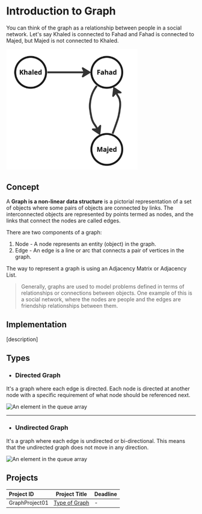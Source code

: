 # Introduction to Graph
You can think of the graph as a relationship between people in a social network. Let's say Khaled is connected to Fahad and Fahad is connected to Majed, but Majed is not connected to Khaled.

<img width="350" alt="An element in the queue array" src="data-structures-and-algorithms - Intro Graph Directed Example.jpg">


## Concept
A **Graph is a non-linear data structure** is a pictorial representation of a set of objects where some pairs of objects are connected by links. The interconnected objects are represented by points termed as nodes, and the links that connect the nodes are called edges.

There are two components of a graph:
1. Node - A node represents an entity (object) in the graph.
2. Edge - An edge is a line or arc that connects a pair of vertices in the graph.

The way to represent a graph is using an Adjacency Matrix or Adjacency List.

> Generally, graphs are used to model problems defined in terms of relationships or connections between objects. One example of this is a social network, where the nodes are people and the edges are friendship relationships between them.
## Implementation
[description]


## Types

* ###  **Directed Graph** 
It's a graph where each edge is directed. Each node is directed at another node with a specific requirement of what node should be referenced next.

<img width="350" alt="An element in the queue array" src="https://github.com/SAFCSP-Team/data-structures-and-algorithms-bootcamp/assets/149315149/526780a5-45f0-43c1-b0c2-80606975eb41">

<hr>



* ### **Undirected Graph** 
It's a graph where each edge is undirected or bi-directional. This means that the undirected graph does not move in any direction.

<img width="350" alt="An element in the queue array" src="https://github.com/SAFCSP-Team/data-structures-and-algorithms-bootcamp/assets/149315149/3ddb74c8-f4e0-4d32-9491-e1a37761a3f2">



## Projects

Project ID | Project Title | Deadline |
|:-----|:-----------:|:-------------|
|GraphProject01| [Type of Graph]() | - | 









